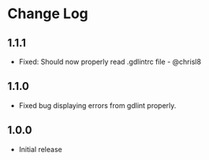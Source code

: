 # Change Log

## 1.1.1

- Fixed: Should now properly read .gdlintrc file - @chrisl8

## 1.1.0

- Fixed bug displaying errors from gdlint properly.

## 1.0.0

- Initial release